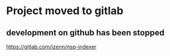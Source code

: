 # Project moved to gitlab
## development on github has been stopped
https://gitlab.com/izenn/nsp-indexer
